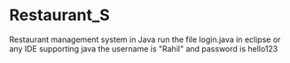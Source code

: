 # Restaurant_S
Restaurant management system in Java
run the file login.java in eclipse or any IDE supporting java
the username is "Rahil" and password is hello123
